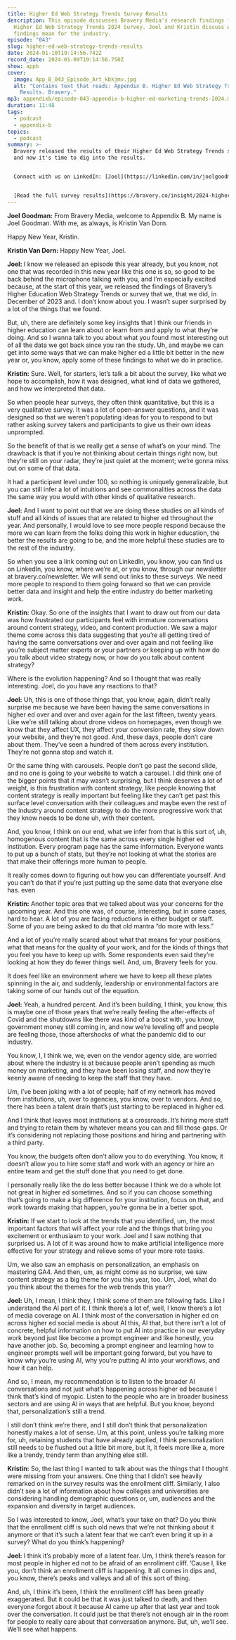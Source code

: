 ```yaml
---
title: Higher Ed Web Strategy Trends Survey Results
description: This episode discusses Bravery Media's research findings from the
  Higher Ed Web Strategy Trends 2024 Survey. Joel and Kristin discuss what these
  findings mean for the industry.
episode: "043"
slug: higher-ed-web-strategy-trends-results
date: 2024-01-10T19:14:56.742Z
record_date: 2024-01-09T19:14:56.750Z
show: appb
cover:
  image: App_B_043_Episode_Art_kbkjmv.jpg
  alt: "Contains text that reads: Appendix B. Higher Ed Web Strategy Trends Survey
    Results. Bravery."
mp3: appendixb/episode-043-appendix-b-higher-ed-marketing-trends-2024.mp3
duration: 11:48
tags:
  - podcast
  - appendix-b
topics:
  - podcast
summary: >-
  B﻿ravery released the results of their Higher Ed Web Strategy Trends survey
  and now it's time to dig into the results.


  C﻿onnect with us on LinkedIn: [Joel](https://linkedin.com/in/joelgoodman) / [Kristin](https://linkedin.com/in/kristinvandorn) / [Bravery](https://linkedin.com/company/bravery-media)


  [R﻿ead the full survey results](https://bravery.co/insight/2024-higher-ed-web-trends/).
---
```

**Joel Goodman:**
From Bravery Media, welcome to Appendix B. My name is Joel Goodman. With me, as always, is Kristin Van Dorn.

Happy New Year, Kristin.

**Kristin Van Dorn:**
Happy New Year, Joel.

**Joel:**
I know we released an episode this year already, but you know, not one that was recorded in this new year like this one is so, so good to be back behind the microphone talking with you, and I’m especially excited because, at the start of this year, we released the findings of Bravery’s Higher Education Web Strategy Trends or survey that we, that we did, in December of 2023 and. I don’t know about you. I wasn’t super surprised by a lot of the things that we found.

But, uh, there are definitely some key insights that I think our friends in higher education can learn about or learn from and apply to what they’re doing. And so I wanna talk to you about what you found most interesting out of all the data we got back since you ran the study. Uh, and maybe we can get into some ways that we can make higher ed a little bit better in the new year or, you know, apply some of these findings to what we do in practice.

**Kristin:**
Sure. Well, for starters, let’s talk a bit about the survey, like what we hope to accomplish, how it was designed, what kind of data we gathered, and how we interpreted that data.

So when people hear surveys, they often think quantitative, but this is a very qualitative survey. It was a lot of open-answer questions, and it was designed so that we weren’t populating ideas for you to respond to but rather asking survey takers and participants to give us their own ideas unprompted.

So the benefit of that is we really get a sense of what’s on your mind. The drawback is that if you’re not thinking about certain things right now, but they’re still on your radar, they’re just quiet at the moment; we’re gonna miss out on some of that data.

It had a participant level under 100, so nothing is uniquely generalizable, but you can still infer a lot of intuitions and see commonalities across the data the same way you would with other kinds of qualitative research.

**Joel:**
And I want to point out that we are doing these studies on all kinds of stuff and all kinds of issues that are related to higher ed throughout the year. And personally, I would love to see more people respond because the more we can learn from the folks doing this work in higher education, the better the results are going to be, and the more helpful these studies are to the rest of the industry.

So when you see a link coming out on LinkedIn, you know, you can find us on LinkedIn, you know, where we’re at, or you know, through our newsletter at bravery.co/newsletter. We will send out links to these surveys. We need more people to respond to them going forward so that we can provide better data and insight and help the entire industry do better marketing work.

**Kristin:**
Okay. So one of the insights that I want to draw out from our data was how frustrated our participants feel with immature conversations around content strategy, video, and content production. We saw a major theme come across this data suggesting that you’re all getting tired of having the same conversations over and over again and not feeling like you’re subject matter experts or your partners or keeping up with how do you talk about video strategy now, or how do you talk about content strategy?

Where is the evolution happening? And so I thought that was really interesting. Joel, do you have any reactions to that?

**Joel:**
Uh, this is one of those things that, you know, again, didn’t really surprise me because we have been having the same conversations in higher ed over and over and over again for the last fifteen, twenty years. Like we’re still talking about drone videos on homepages, even though we know that they affect UX, they affect your conversion rate, they slow down your website, and they’re not good. And, these days, people don’t care about them. They’ve seen a hundred of them across every institution. They’re not gonna stop and watch it.

Or the same thing with carousels. People don’t go past the second slide, and no one is going to your website to watch a carousel. I did think one of the bigger points that it may wasn’t surprising, but I think deserves a lot of weight, is this frustration with content strategy, like people knowing that content strategy is really important but feeling like they can’t get past this surface level conversation with their colleagues and maybe even the rest of the industry around content strategy to do the more progressive work that they know needs to be done uh, with their content.

And, you know, I think on our end, what we infer from that is this sort of, uh, homogenous content that is the same across every single higher ed institution. Every program page has the same information. Everyone wants to put up a bunch of stats, but they’re not looking at what the stories are that make their offerings more human to people.

It really comes down to figuring out how you can differentiate yourself. And you can’t do that if you’re just putting up the same data that everyone else has. even

**Kristin:**
Another topic area that we talked about was your concerns for the upcoming year. And this one was, of course, interesting, but in some cases, hard to hear. A lot of you are facing reductions in either budget or staff. Some of you are being asked to do that old mantra “do more with less.”

And a lot of you’re really scared about what that means for your positions, what that means for the quality of your work, and for the kinds of things that you feel you have to keep up with. Some respondents even said they’re looking at how they do fewer things well. And, um, Bravery feels for you.

It does feel like an environment where we have to keep all these plates spinning in the air, and suddenly, leadership or environmental factors are taking some of our hands out of the equation.

**Joel:**
Yeah, a hundred percent. And it’s been building, I think, you know, this is maybe one of those years that we’re really feeling the after-effects of Covid and the shutdowns like there was kind of a boost with, you know, government money still coming in, and now we’re leveling off and people are feeling those, those aftershocks of what the pandemic did to our industry.

You know, I, I think we, we, even on the vendor agency side, are worried about where the industry is at because people aren’t spending as much money on marketing, and they have been losing staff, and now they’re keenly aware of needing to keep the staff that they have.

Um, I’ve been joking with a lot of people; half of my network has moved from institutions, uh, over to agencies, you know, over to vendors. And so, there has been a talent drain that’s just starting to be replaced in higher ed.

And I think that leaves most institutions at a crossroads. It’s hiring more staff and trying to retain them by whatever means you can and fill those gaps. Or it’s considering not replacing those positions and hiring and partnering with a third party.

You know, the budgets often don’t allow you to do everything. You know, it doesn’t allow you to hire some staff and work with an agency or hire an entire team and get the stuff done that you need to get done.

I personally really like the do less better because I think we do a whole lot not great in higher ed sometimes. And so if you can choose something that’s going to make a big difference for your institution, focus on that, and work towards making that happen, you’re gonna be in a better spot.

**Kristin:**
If we start to look at the trends that you identified, um, the most important factors that will affect your role and the things that bring you excitement or enthusiasm to your work. Joel and I saw nothing that surprised us. A lot of it was around how to make artificial intelligence more effective for your strategy and relieve some of your more rote tasks.

Um, we also saw an emphasis on personalization, an emphasis on mastering GA4. And then, um, as might come as no surprise, we saw content strategy as a big theme for you this year, too. Um, Joel, what do you think about the themes for the web trends this year?

**Joel:**
Uh, I mean, I think they, I think some of them are following fads. Like I understand the AI part of it. I think there’s a lot of, well, I know there’s a lot of media coverage on AI. I think most of the conversation in higher ed on across higher ed social media is about AI this, AI that, but there isn’t a lot of concrete, helpful information on how to put AI into practice in our everyday work beyond just like become a prompt engineer and like honestly, you have another job. So, becoming a prompt engineer and learning how to engineer prompts well will be important going forward, but you have to know why you’re using AI, why you’re putting AI into your workflows, and how it can help.

And so, I mean, my recommendation is to listen to the broader AI conversations and not just what’s happening across higher ed because I think that’s kind of myopic. Listen to the people who are in broader business sectors and are using AI in ways that are helpful. But you know, beyond that, personalization’s still a trend.

I still don’t think we’re there, and I still don’t think that personalization honestly makes a lot of sense. Um, at this point, unless you’re talking more for, uh, retaining students that have already applied, I think personalization still needs to be flushed out a little bit more, but it, it feels more like a, more like a trendy, trendy term than anything else still.

**Kristin:**
So, the last thing I wanted to talk about was the things that I thought were missing from your answers. One thing that I didn’t see heavily remarked on in the survey results was the enrollment cliff. Similarly, I also didn’t see a lot of information about how colleges and universities are considering handling demographic questions or, um, audiences and the expansion and diversity in target audiences.

So I was interested to know, Joel, what’s your take on that? Do you think that the enrollment cliff is such old news that we’re not thinking about it anymore or that it’s such a latent fear that we can’t even bring it up in a survey? What do you think’s happening?

**Joel:**
I think it’s probably more of a latent fear. Um, I think there’s reason for most people in higher ed not to be afraid of an enrollment cliff. ’Cause I, like you, don’t think an enrollment cliff is happening. It all comes in dips and, you know, there’s peaks and valleys and all of this sort of thing.

And, uh, I think it’s been, I think the enrollment cliff has been greatly exaggerated. But it could be that it was just talked to death, and then everyone forgot about it because AI came up after that last year and took over the conversation. It could just be that there’s not enough air in the room for people to really care about that conversation anymore. But, uh, we’ll see. We’ll see what happens.